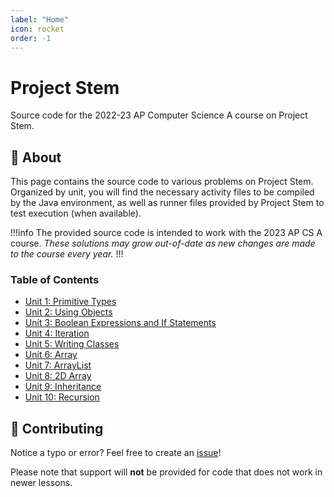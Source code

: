 ```yaml
---
label: "Home"
icon: rocket
order: -1
---
```


# Project Stem

Source code for the 2022-23 AP Computer Science A course on Project Stem.

## 📃 About

This page contains the source code to various problems on Project Stem. Organized by unit, you will find the necessary activity files to be compiled by the Java environment, as well as runner files provided by Project Stem to test execution (when available).

!!!info
The provided source code is intended to work with the 2023 AP CS A course. *These solutions may grow out-of-date as new changes are made to the course every year.*
!!!

### Table of Contents

- [Unit 1: Primitive Types](unit1.md)
- [Unit 2: Using Objects](unit2.md)
- [Unit 3: Boolean Expressions and If Statements](unit3.md)
- [Unit 4: Iteration](unit4.md)
- [Unit 5: Writing Classes](unit5.md)
- [Unit 6: Array](unit6.md)
- [Unit 7: ArrayList](unit7.md)
- [Unit 8: 2D Array](unit8.md)
- [Unit 9: Inheritance](unit9.md)
- [Unit 10: Recursion](unit10.md)

## 📝 Contributing

Notice a typo or error? Feel free to create an [issue](https://github.com/ricky8k/APCSA-ProjectStem/issues/new)!

Please note that support will **not** be provided for code that does not work in newer lessons.
